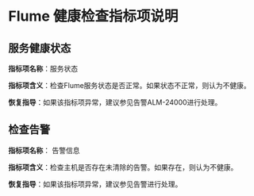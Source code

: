 # Flume 健康检查指标项说明<a name="ZH-CN_TOPIC_0065826718"></a>

## 服务健康状态<a name="section808833110229"></a>

**指标项名称**：服务状态

**指标项含义**：检查Flume服务状态是否正常。如果状态不正常，则认为不健康。

**恢复指导**：如果该指标项异常，建议参见告警ALM-24000进行处理。

## 检查告警<a name="section54899176102319"></a>

**指标项名称**： 告警信息

**指标项含义**：检查主机是否存在未清除的告警。如果存在，则认为不健康。

**恢复指导**：如果该指标项异常，建议参见告警进行处理。

